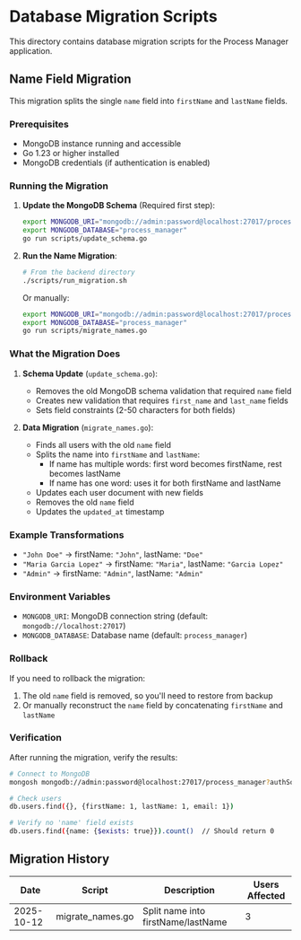 # Database Migration Scripts

This directory contains database migration scripts for the Process Manager application.

## Name Field Migration

This migration splits the single `name` field into `firstName` and `lastName` fields.

### Prerequisites

- MongoDB instance running and accessible
- Go 1.23 or higher installed
- MongoDB credentials (if authentication is enabled)

### Running the Migration

1. **Update the MongoDB Schema** (Required first step):
   ```bash
   export MONGODB_URI="mongodb://admin:password@localhost:27017/process_manager?authSource=admin"
   export MONGODB_DATABASE="process_manager"
   go run scripts/update_schema.go
   ```

2. **Run the Name Migration**:
   ```bash
   # From the backend directory
   ./scripts/run_migration.sh
   ```

   Or manually:
   ```bash
   export MONGODB_URI="mongodb://admin:password@localhost:27017/process_manager?authSource=admin"
   export MONGODB_DATABASE="process_manager"
   go run scripts/migrate_names.go
   ```

### What the Migration Does

1. **Schema Update** (`update_schema.go`):
   - Removes the old MongoDB schema validation that required `name` field
   - Creates new validation that requires `first_name` and `last_name` fields
   - Sets field constraints (2-50 characters for both fields)

2. **Data Migration** (`migrate_names.go`):
   - Finds all users with the old `name` field
   - Splits the name into `firstName` and `lastName`:
     - If name has multiple words: first word becomes firstName, rest becomes lastName
     - If name has one word: uses it for both firstName and lastName
   - Updates each user document with new fields
   - Removes the old `name` field
   - Updates the `updated_at` timestamp

### Example Transformations

- `"John Doe"` → firstName: `"John"`, lastName: `"Doe"`
- `"Maria Garcia Lopez"` → firstName: `"Maria"`, lastName: `"Garcia Lopez"`
- `"Admin"` → firstName: `"Admin"`, lastName: `"Admin"`

### Environment Variables

- `MONGODB_URI`: MongoDB connection string (default: `mongodb://localhost:27017`)
- `MONGODB_DATABASE`: Database name (default: `process_manager`)

### Rollback

If you need to rollback the migration:

1. The old `name` field is removed, so you'll need to restore from backup
2. Or manually reconstruct the `name` field by concatenating `firstName` and `lastName`

### Verification

After running the migration, verify the results:

```bash
# Connect to MongoDB
mongosh mongodb://admin:password@localhost:27017/process_manager?authSource=admin

# Check users
db.users.find({}, {firstName: 1, lastName: 1, email: 1})

# Verify no 'name' field exists
db.users.find({name: {$exists: true}}).count()  // Should return 0
```

## Migration History

| Date | Script | Description | Users Affected |
|------|--------|-------------|----------------|
| 2025-10-12 | migrate_names.go | Split name into firstName/lastName | 3 |
